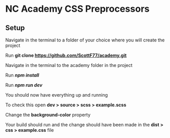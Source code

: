 # NC Academy CSS Preprocessors

## Setup

Navigate in the terminal to a folder of your choice where you will create the project

Run **git clone https://github.com/ScottF77/academy.git** 

Navigate in the terminal to the academy folder in the project

Run **_npm install_**

Run **_npm run dev_**

You should now have everything up and running

To check this open **dev > source > scss > example.scss**

Change the **background-color** property

Your build should run and the change should have been made in the **dist > css > example.css** file

